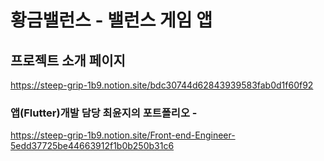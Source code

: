 # 황금밸런스 - 밸런스 게임 앱


## 프로젝트 소개 페이지
https://steep-grip-1b9.notion.site/bdc30744d62843939583fab0d1f60f92


### 앱(Flutter)개발 담당 최윤지의 포트폴리오 -
https://steep-grip-1b9.notion.site/Front-end-Engineer-5edd37725be44663912f1b0b250b31c6

